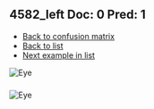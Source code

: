 ## 4582_left Doc: 0 Pred: 1
- [Back to confusion matrix](https://github.com/juliandewit/kaggle_retinopathy/blob/master/matrix.md)
- [Back to list](https://github.com/juliandewit/kaggle_retinopathy/blob/master/lists/01/list.md)
- [Next example in list](https://github.com/juliandewit/kaggle_retinopathy/blob/master/lists/01/46/460_left.md)

![Eye](https://retinopaty.blob.core.windows.net/size1024/4582_left_0.jpeg)

### 

![Eye]()
